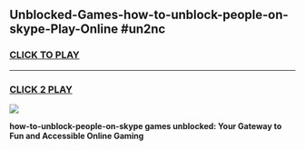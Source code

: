 
## Unblocked-Games-how-to-unblock-people-on-skype-Play-Online #un2nc
<h3>
<a href="https://news.freeplayer.one?title=how-to-unblock-people-on-skype&ref=3">CLICK TO PLAY</a></h3>
<hr>

<h3>
<a href="https://news.freeplayer.one?title=how-to-unblock-people-on-skype&ref=3">CLICK 2 PLAY</a>
  
</h3>

<a href="https://news.freeplayer.one?title=how-to-unblock-people-on-skype&ref=3"><img src="https://clearcache.store/games.png"></a>


**how-to-unblock-people-on-skype games unblocked: Your Gateway to Fun and Accessible Online Gaming**
